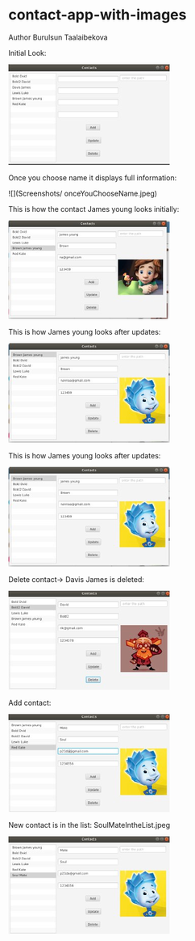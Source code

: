 # contact-app-with-images


Author Burulsun Taalaibekova

Initial Look:

![](Screenshots/initialLook.jpeg)

Once you choose name it displays full information:

![](Screenshots/ onceYouChooseName.jpeg)

This is how the contact James young looks initially:


![](Screenshots/JamesYoungInitial.jpeg )

This is how James young looks after updates:

![](Screenshots/JamesYoungUpdated.jpeg )

This is how James young looks after updates:

![](Screenshots/JamesYoungUpdated.jpeg )

Delete contact-> Davis James is deleted:

![](Screenshots/DavisDeleted.jpeg)


Add contact:

![](Screenshots/SoulMateAdd.jpeg)

New contact is in the list:
SoulMateIntheList.jpeg 

![](Screenshots/SoulMateIntheList.jpeg )
